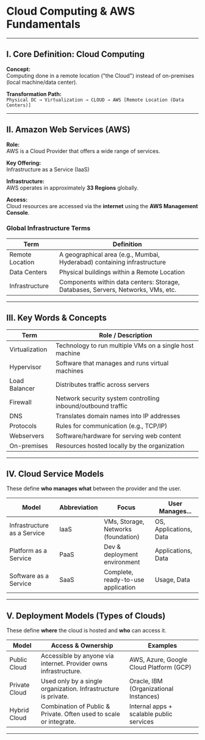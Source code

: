 # Cloud Computing & AWS Fundamentals

---

## I. Core Definition: Cloud Computing

**Concept:**  
Computing done in a remote location ("the Cloud") instead of on-premises (local machine/data center).

**Transformation Path:**  
`Physical DC → Virtualization → CLOUD → AWS [Remote Location (Data Centers)]`

---

## II. Amazon Web Services (AWS)

**Role:**  
AWS is a Cloud Provider that offers a wide range of services.

**Key Offering:**  
Infrastructure as a Service (IaaS)

**Infrastructure:**  
AWS operates in approximately **33 Regions** globally.

**Access:**  
Cloud resources are accessed via the **internet** using the **AWS Management Console**.

### Global Infrastructure Terms

| Term              | Definition                                                            |
|-------------------|----------------------------------------------------------------------|
| Remote Location   | A geographical area (e.g., Mumbai, Hyderabad) containing infrastructure |
| Data Centers      | Physical buildings within a Remote Location                           |
| Infrastructure    | Components within data centers: Storage, Databases, Servers, Networks, VMs, etc. |

---

## III. Key Words & Concepts

| Term           | Role / Description                                           |
|----------------|--------------------------------------------------------------|
| Virtualization | Technology to run multiple VMs on a single host machine      |
| Hypervisor     | Software that manages and runs virtual machines              |
| Load Balancer  | Distributes traffic across servers                           |
| Firewall       | Network security system controlling inbound/outbound traffic|
| DNS            | Translates domain names into IP addresses                    |
| Protocols      | Rules for communication (e.g., TCP/IP)                       |
| Webservers     | Software/hardware for serving web content                    |
| On-premises    | Resources hosted locally by the organization                 |

---

## IV. Cloud Service Models

These define **who manages what** between the provider and the user.

| Model                        | Abbreviation | Focus                                | User Manages...              |
|-----------------------------|--------------|--------------------------------------|------------------------------|
| Infrastructure as a Service | IaaS         | VMs, Storage, Networks (foundation)  | OS, Applications, Data       |
| Platform as a Service       | PaaS         | Dev & deployment environment         | Applications, Data           |
| Software as a Service       | SaaS         | Complete, ready-to-use application   | Usage, Data                  |

---

## V. Deployment Models (Types of Clouds)

These define **where** the cloud is hosted and **who** can access it.

| Model         | Access & Ownership                                                    | Examples                                  |
|---------------|------------------------------------------------------------------------|-------------------------------------------|
| Public Cloud  | Accessible by anyone via internet. Provider owns infrastructure.       | AWS, Azure, Google Cloud Platform (GCP)   |
| Private Cloud | Used only by a single organization. Infrastructure is private.         | Oracle, IBM (Organizational Instances)    |
| Hybrid Cloud  | Combination of Public & Private. Often used to scale or integrate.     | Internal apps + scalable public services  |

---
